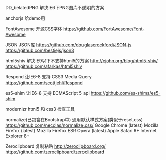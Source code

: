 DD_belatedPNG
解决IE6下PNG图片不透明的方案

anchorjs
给demo用

FontAwesome
开源CSS字体
https://github.com/FortAwesome/Font-Awesome

JSON
JSON库
https://github.com/douglascrockford/JSON-js
https://github.com/bestiejs/json3


html5shiv
解决IE9以下不支持html5的方案
http://ejohn.org/blog/html5-shiv/
https://github.com/afarkas/html5shiv


Respond
让IE6-8 支持 CSS3 Media Query
https://github.com/scottjehl/Respond

es5-shim
让IE6-8 支持 ECMAScript 5 api
https://github.com/es-shims/es5-shim


modernizr
html5 和 css3 检查工具


normalize(已包含在Bootstrap中)
通用默认样式方案(类似于reset.css)
https://github.com/necolas/normalize.css/
Google Chrome (latest)
Mozilla Firefox (latest)
Mozilla Firefox ESR
Opera (latest)
Apple Safari 6+
Internet Explorer 8+



Zeroclipboard
复制粘贴
http://zeroclipboard.org/
https://github.com/zeroclipboard/zeroclipboard
